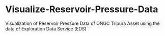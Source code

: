 # Visualize-Reservoir-Pressure-Data
Visualization of Reservoir Pressure Data of ONGC Tripura Asset using the data of Exploration Data Service (EDS)

